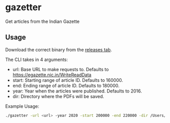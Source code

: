 # gazetter
Get articles from the Indian Gazette

## Usage

Download the correct binary from the [releases tab](https://github.com/arjunmadan/gazetter/releases/latest).

The CLI takes in 4 arguments:

- url: Base URL to make requests to. Defaults to https://egazette.nic.in/WriteReadData
- start: Starting range of article ID. Defaults to 160000.
- end: Ending range of article ID. Defaults to 180000.
- year: Year when the articles were published. Defaults to 2016.
- dir: Directory where the PDFs will be saved.


Example Usage:

```bash
./gazetter -url <url> -year 2020 -start 200000 -end 220000 -dir /Users/arjunmadan/Downloads
```